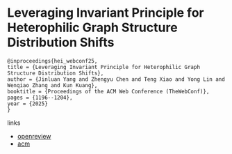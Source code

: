 # Leveraging Invariant Principle for Heterophilic Graph Structure Distribution Shifts

```
@inproceedings{hei_webconf25,
title = {Leveraging Invariant Principle for Heterophilic Graph Structure Distribution Shifts},
author = {Jinluan Yang and Zhengyu Chen and Teng Xiao and Yong Lin and Wenqiao Zhang and Kun Kuang},
booktitle = {Proceedings of the ACM Web Conference (TheWebConf)},
pages = {1196--1204},
year = {2025}
}
```

links
- [openreview](https://openreview.net/forum?id=Xzg8OETs6Z)
- [acm](https://dl.acm.org/doi/10.1145/3696410.3714749)
